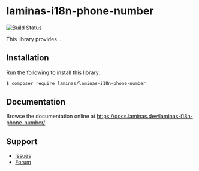 # laminas-i18n-phone-number

[![Build Status](https://github.com/laminas/laminas-i18n-phone-number/workflows/Continuous%20Integration/badge.svg)](https://github.com/laminas/laminas-i18n-phone-number/actions?query=workflow%3A"Continuous+Integration")

This library provides …

## Installation

Run the following to install this library:

```bash
$ composer require laminas/laminas-i18n-phone-number
```

## Documentation

Browse the documentation online at https://docs.laminas.dev/laminas-i18n-phone-number/

## Support

- [Issues](https://github.com/laminas/laminas-i18n-phone-number/issues/)
- [Forum](https://discourse.laminas.dev/)
